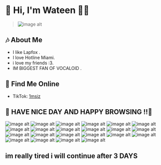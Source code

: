 
# 🩵 Hi, I'm Wateen 🩷🩵
>![image alt](https://i.pinimg.com/originals/a8/7a/97/a87a97151f4b7350c3d5018527168529.gif)

## 🎶 About Me
- I like Lapfox .
- I love Hotline Miami.
- i love my friends :3.
- IM BIGGEST FAN OF VOCALOID .

## 📱 Find Me Online
- TikTok: [1msiz](https://www.tiktok.com/@1msiz)


## 💟 HAVE NICE DAY AND HAPPY BROWSING !!💟

![image alt](https://lyra.horse/css-clicker/buttons/powered-by-debian.gif)
![image alt](https://msx.horse/data/buttons/button_php.png)
![image alt](https://yesterhost.neocities.org/archive/buttons/button215.gif)
![image alt](https://yesterhost.neocities.org/archive/buttons/button176.gif)
![image alt](https://yesterhost.neocities.org/archive/buttons/button222.png)
![image alt](https://yesterhost.neocities.org/archive/buttons/button102.gif)
![image alt](https://seirdy.one/p/b/right2repair.2750504548.png)
![image alt](https://seirdy.one/p/b/linux.2229754719.png)
![image alt](https://lyra.horse/css-clicker/buttons/auberylis.moe.png)
![image alt](https://lyra.horse/css-clicker/buttons/miku.gif)
![image alt](https://lyra.horse/css-clicker/buttons/antinft.gif)
![image alt](https://cyber.dabamos.de/88x31/dabamos.gif)
![image alt](https://lyra.horse/css-clicker/buttons/ravenow3.gif)
![image alt](https://lyra.horse/css-clicker/buttons/construction.gif)
![image alt](https://firebirbcat.neocities.org/Xenia%2088x31.gif)
![image alt](https://lyra.horse/css-clicker/buttons/jkap.io.gif)
![image alt](https://cyber.dabamos.de/88x31/ani_passale.gif)
![image alt](https://cyber.dabamos.de/88x31/button.gif)
![image alt](https://cyber.dabamos.de/88x31/newlambda.gif)
![image alt](https://cyber.dabamos.de/88x31/linux-directory.gif)
![image alt](https://auzziejay.com/images/noweb32.gif)
![image alt](https://cyber.dabamos.de/88x31/archlinux.gif)

## im really tired i will continue after 3 DAYS  
